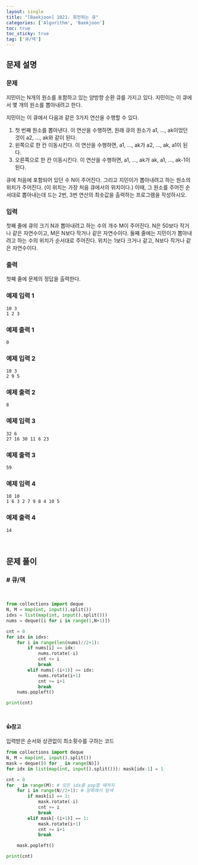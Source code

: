 ```yaml
---
layout: single
title: "[Baekjoon] 1021. 회전하는 큐"
categories: ['Algorithm', 'Baekjoon']
toc: true
toc_sticky: true
tag: ['큐/덱']
---
```


## 문제 설명

### 문제

지민이는 N개의 원소를 포함하고 있는 양방향 순환 큐를 가지고 있다. 지민이는 이 큐에서 몇 개의 원소를 뽑아내려고 한다.

지민이는 이 큐에서 다음과 같은 3가지 연산을 수행할 수 있다.

1. 첫 번째 원소를 뽑아낸다. 이 연산을 수행하면, 원래 큐의 원소가 a1, ..., ak이었던 것이 a2, ..., ak와 같이 된다.
2. 왼쪽으로 한 칸 이동시킨다. 이 연산을 수행하면, a1, ..., ak가 a2, ..., ak, a1이 된다.
3. 오른쪽으로 한 칸 이동시킨다. 이 연산을 수행하면, a1, ..., ak가 ak, a1, ..., ak-1이 된다.

큐에 처음에 포함되어 있던 수 N이 주어진다. 그리고 지민이가 뽑아내려고 하는 원소의 위치가 주어진다. (이 위치는 가장 처음 큐에서의 위치이다.) 이때, 그 원소를 주어진 순서대로 뽑아내는데 드는 2번, 3번 연산의 최솟값을 출력하는 프로그램을 작성하시오.

### 입력

첫째 줄에 큐의 크기 N과 뽑아내려고 하는 수의 개수 M이 주어진다. N은 50보다 작거나 같은 자연수이고, M은 N보다 작거나 같은 자연수이다. 둘째 줄에는 지민이가 뽑아내려고 하는 수의 위치가 순서대로 주어진다. 위치는 1보다 크거나 같고, N보다 작거나 같은 자연수이다.

### 출력

첫째 줄에 문제의 정답을 출력한다.

### 예제 입력 1 

```
10 3
1 2 3
```

### 예제 출력 1 

```
0
```

### 예제 입력 2 

```
10 3
2 9 5
```

### 예제 출력 2 

```
8
```

### 예제 입력 3 

```
32 6
27 16 30 11 6 23
```

### 예제 출력 3 

```
59
```

### 예제 입력 4 

```
10 10
1 6 3 2 7 9 8 4 10 5
```

### 예제 출력 4 

```
14
```

<br>

## 문제 풀이

### \# 큐/덱

<br>

```python
from collections import deque
N, M = map(int, input().split())
idxs = list(map(int, input().split()))
nums = deque([i for i in range(1,N+1)])

cnt = 0
for idx in idxs:
    for i in range(len(nums)//2+1):
        if nums[i] == idx:
            nums.rotate(-i)
            cnt += i
            break
        elif nums[-(i+1)] == idx:
            nums.rotate(i+1)
            cnt += i+1
            break
    nums.popleft()

print(cnt)
```

<br>

**👍참고**

입력받은 순서와 상관없이 최소횟수를 구하는 코드

```python
from collections import deque
N, M = map(int, input().split())
mask = deque([0 for _ in range(N)])
for idx in list(map(int, input().split())): mask[idx-1] = 1

cnt = 0
for _ in range(M): # 모든 idx를 pop할 때까지
    for i in range(N//2+1): # 양쪽에서 탐색
        if mask[i] == 1:
            mask.rotate(-i)
            cnt += i
            break
        elif mask[-(i+1)] == 1:
            mask.rotate(i+1)
            cnt += i+1
            break

    mask.popleft()

print(cnt)
```

 







